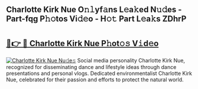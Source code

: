 ## Charlotte Kirk Nue O𝚗𝚕yf𝚊ns L𝚎a𝚔ed N𝚞𝚍es - Part-fqg P𝚑𝚘tos Vi𝚍𝚎o - H𝚘𝚝 Part L𝚎a𝚔s ZDhrP

# <h2><a href="http://kf69j7g.oniu.top/?m=Charlotte+Kirk+Nue">🔗👉 🔴 Charlotte Kirk Nue P𝚑ot𝚘𝚜 V𝚒d𝚎o</a></h2>

[![Charlotte Kirk Nue Nu𝚍e𝚜](https://i.imgur.com/0qMVB7G.gif)](http://kf69j7g.oniu.top/?m=Charlotte+Kirk+Nue)
Social media personality Charlotte Kirk Nue, recognized for disseminating dance and lifestyle ideas through dance presentations and personal vlogs. Dedicated environmentalist Charlotte Kirk Nue, celebrated for their passion and efforts to protect the natural world.  
